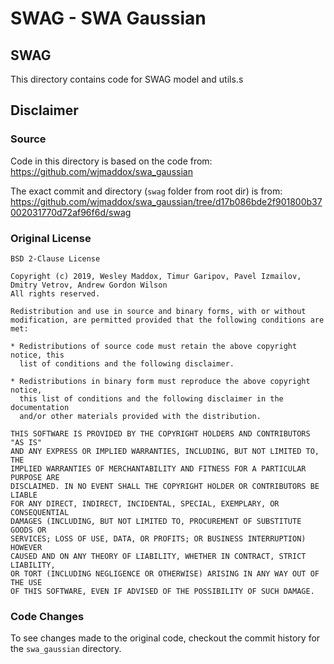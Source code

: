 # SWAG - SWA Gaussian


## SWAG
This directory contains code for SWAG model and utils.s


## Disclaimer

### Source
Code in this directory is based on the code from:
https://github.com/wjmaddox/swa_gaussian

The exact commit and directory (`swag` folder from root dir) is from:
https://github.com/wjmaddox/swa_gaussian/tree/d17b086bde2f901800b37002031770d72af96f6d/swag

### Original License
```
BSD 2-Clause License

Copyright (c) 2019, Wesley Maddox, Timur Garipov, Pavel Izmailov,  Dmitry Vetrov, Andrew Gordon Wilson
All rights reserved.

Redistribution and use in source and binary forms, with or without
modification, are permitted provided that the following conditions are met:

* Redistributions of source code must retain the above copyright notice, this
  list of conditions and the following disclaimer.

* Redistributions in binary form must reproduce the above copyright notice,
  this list of conditions and the following disclaimer in the documentation
  and/or other materials provided with the distribution.

THIS SOFTWARE IS PROVIDED BY THE COPYRIGHT HOLDERS AND CONTRIBUTORS "AS IS"
AND ANY EXPRESS OR IMPLIED WARRANTIES, INCLUDING, BUT NOT LIMITED TO, THE
IMPLIED WARRANTIES OF MERCHANTABILITY AND FITNESS FOR A PARTICULAR PURPOSE ARE
DISCLAIMED. IN NO EVENT SHALL THE COPYRIGHT HOLDER OR CONTRIBUTORS BE LIABLE
FOR ANY DIRECT, INDIRECT, INCIDENTAL, SPECIAL, EXEMPLARY, OR CONSEQUENTIAL
DAMAGES (INCLUDING, BUT NOT LIMITED TO, PROCUREMENT OF SUBSTITUTE GOODS OR
SERVICES; LOSS OF USE, DATA, OR PROFITS; OR BUSINESS INTERRUPTION) HOWEVER
CAUSED AND ON ANY THEORY OF LIABILITY, WHETHER IN CONTRACT, STRICT LIABILITY,
OR TORT (INCLUDING NEGLIGENCE OR OTHERWISE) ARISING IN ANY WAY OUT OF THE USE
OF THIS SOFTWARE, EVEN IF ADVISED OF THE POSSIBILITY OF SUCH DAMAGE.
```

### Code Changes
To see changes made to the original code, checkout the commit history
for the `swa_gaussian` directory.
